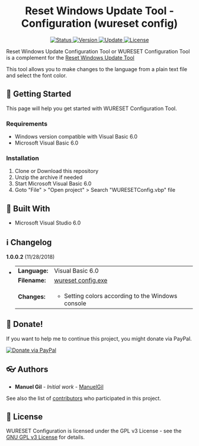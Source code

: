 <div align="center">
	<h1> Reset Windows Update Tool - Configuration (wureset config) </h1>
</div>

<div align="center">
	<a href="#changelog">
		<img src="https://img.shields.io/badge/stability-stable-green.svg" alt="Status">
	</a>
	<a href="#changelog">
		<img src="https://img.shields.io/badge/release-v1.0.0.2-blue.svg" alt="Version">
	</a>
	<a href="#changelog">
		<img src="https://img.shields.io/badge/update-november-yellowgreen.svg" alt="Update">
	</a>
	<a href="#license">
		<img src="https://img.shields.io/badge/license-GPL%20v3%20License-green.svg" alt="License">
	</a>
</div>

Reset Windows Update Configuration Tool or WURESET Configuration Tool is a
 complement for the [Reset Windows Update Tool](https://github.com/ManuelGil/Reset-Windows-Update-Tool)

This tool allows you to make changes to the language from a plain text file and
 select the font color.

<a name="started"></a>
## :traffic_light: Getting Started

This page will help you get started with WURESET Configuration Tool.

<a name="requirements"></a>
### Requirements

  * Windows version compatible with Visual Basic 6.0
  * Microsoft Visual Basic 6.0

<a name="installation"></a>
### Installation

  1. Clone or Download this repository
  2. Unzip the archive if needed
  3. Start Microsoft Visual Basic 6.0
  4. Goto "File" > "Open project" > Search "WURESETConfig.vbp" file

<a name="built"></a>
## :wrench: Built With

  * Microsoft Visual Studio 6.0

<a name="changelog"></a>
## :information_source: Changelog

**1.0.0.2** (11/28/2018)

  * <table border="0" cellpadding="4">
		<tr>
			<td>
				<strong>Language:</strong>
			</td>
			<td>
				Visual Basic 6.0
			</td>
		</tr>
		<tr>
			<td>
				<strong>Filename:</strong>
			</td>
			<td>
				<a href="https://github.com/ManuelGil/Reset-Windows-Update-Tool-Configuration">
					wureset config.exe
				</a>
			</td>
		</tr>
		<tr>
			<td>
				<strong>Changes:</strong>
			</td>
			<td>
				<ul>
					<li>
						Setting colors according to the Windows console
					</li>
				</ul>
			</td>
		</tr>
	</table>

<a name="Donate"></a>
## :gift: Donate!

If you want to help me to continue this project, you might donate via PayPal.

<a href="https://paypal.me/ManuelFGil"><img src="https://www.paypalobjects.com/webstatic/en_US/i/btn/png/btn_donate_92x26.png" alt="Donate via PayPal"></a>

<a name="authors"></a>
## :eyeglasses: Authors

  * **Manuel Gil** - *Initial work* - [ManuelGil](https://github.com/ManuelGil) 

See also the list of [contributors](https://github.com/ManuelGil/Reset-Windows-Update-Tool-Configuration/contributors)
 who participated in this project.

<a name="license"></a>
## :memo: License

WURESET Configuration is licensed under the GPL v3 License - see the
 [GNU GPL v3 License](https://www.gnu.org/licenses/gpl-3.0) for details.
